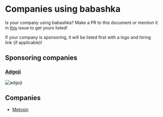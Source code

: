 # Companies using babashka

Is your company using babashka? Make a PR to this document or mention it in
[this](https://github.com/babashka/babashka/issues/254) issue to get yours
listed!

If your company is sponsoring, it will be listed first with a logo and hiring
link (if applicable)!

## Sponsoring companies

### [Adgoji](https://www.adgoji.com/)

![adgoji](https://images.squarespace-cdn.com/content/v1/5e5f79dcaeba9e2b64132975/1585646545419-5DOZS4SVO5AU0MFA3ZB3/adgoji_logofull.png?format=300w)

## Companies

- [Metosin](https://www.metosin.fi/en/)
